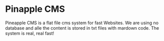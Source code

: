 # Pinapple CMS
Pineapple CMS is a flat file cms system for fast Websites.
We are using no database and alle the content is stored in txt files with mardown code.
The system is real, real fast!